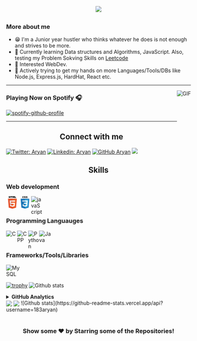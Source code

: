 <h1 align="center">
  <a href="https://git.io/typing-svg">
    <img src="https://readme-typing-svg.herokuapp.com/?lines=Greetings,Programmers!👋;I'm+Aryan...;This+is+my+profile!&center=true&size=30">
  </a>
</h1>

### More about me

- 😁 I'm a Junior year hustler who thinks whatever he does is not enough and strives to be more.
- 📖 Currently learning Data structures and Algorithms, JavaScript. Also, testing my Problem Sokving Skills on [Leetcode](https://leetcode.com/aryan183/)
- 🤟 Interested WebDev.
- 📑 Actively trying to get my hands on more Languages/Tools/DBs like Node.js, Express.js, HardHat, React etc.

---
<img align="right" alt="GIF" height="170px" src="https://media.giphy.com/media/J5B1Y8QZnzXXbLQIBu/giphy.gif" />

### Playing Now on Spotify 🎧

[![spotify-github-profile](https://spotify-github-profile.vercel.app/api/view?uid=fwdc183ap0gdz08aet3dmm8s8&cover_image=true&theme=novatorem)](https://github.com/kittinan/spotify-github-profile)
 
---

<h2 align="center">Connect with me</h2>

[![Twitter: Aryan](https://img.shields.io/badge/-Twitter-00aced?style=flat-square&logo=Twitter&logoColor=white&link=https://twitter.com/aryanchy7601)](https://twitter.com/aryanchy7601)
[![Linkedin: Aryan](https://img.shields.io/badge/-LinkedIn-007bb6?style=flat-square&logo=Linkedin&logoColor=white&link=https://www.linkedin.com/in/aryan183/)](https://www.linkedin.com/in/aryan183/)
[![GitHub Aryan](https://img.shields.io/github/followers/AlphaVS-76?label=follow&style=social)](https://github.com/183aryan)
![](https://komarev.com/ghpvc/?username=183aryan&color=blueviolet)

<h2 align="center">Skills</h2>

<h3>Web development</h3>
<img align="left" alt="HTML5" width="34px" src="https://raw.githubusercontent.com/github/explore/80688e429a7d4ef2fca1e82350fe8e3517d3494d/topics/html/html.png" />
<img align="left" alt="CSS3" width="34px" src="https://raw.githubusercontent.com/github/explore/80688e429a7d4ef2fca1e82350fe8e3517d3494d/topics/css/css.png" />
<img align="left" alt="javaScript" width="30px" src="https://raw.githubusercontent.com/jmnote/z-icons/master/svg/javascript.svg" />
<br/><br/>
<h3>Programming Languauges</h3>
<img align="left" alt="C" width="30px" src="https://img.icons8.com/color/50/000000/c-programming.png"/>
<img align="left" alt="CPP" width="30px" src="https://www.freeiconspng.com/uploads/c--logo-icon-0.png"/>
<img align="left" alt="Python" width="30px" src="https://img.icons8.com/color/48/000000/python--v1.png"/>
<img align="left" alt="Java" width="32px" src="https://plumbr.io/app/uploads/2019/06/java.png"/>
<br/><br/>
<h3>Frameworks/Tools/Libraries</h3>
<img align="left" alt="MySQL" width="40px" src="https://www.freepnglogos.com/uploads/logo-mysql-png/logo-mysql-securing-mysql-and-connecting-wso-servers-yasassri-blog-18.png"/>

<br/><br/>

[![trophy](https://github-profile-trophy.vercel.app/?username=183aryan)](https://github.com/183aryan/github-profile-trophy)
![Github stats](https://github-readme-stats.vercel.app/api?username=183aryan&theme=highcontrast&show_icons=true&count_private=true)
<details>
<summary><b>GitHub Analytics</b></summary>
<img align="center" width="38%" alt="183aryan's Github Stats" src="https://github-readmestats.vercel.app/apiusername=183aryan&show_icons=true&hide_border=true&theme=algolia"/>
</details>
<img align="center" width="32%" src="https://github-readme-stats-eight-theta.vercel.app/api/top-langs/?username=183aryan&layout=compact&langs_count=8&theme=algolia"/>
<img align="center" width="38%" src="https://github-readme-streak-stats.herokuapp.com/?user=183aryan&show_icons=true&locale=en&layout=compact&theme=algolia&line_height=0" />
![Github stats](https://github-readme-stats.vercel.app/api?username=183aryan)
<br></br>

<div align="center">

### Show some ❤️ by Starring some of the Repositories!

</div>
